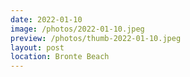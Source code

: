 ```yaml
---
date: 2022-01-10
image: /photos/2022-01-10.jpeg
preview: /photos/thumb-2022-01-10.jpeg
layout: post
location: Bronte Beach
---
```



